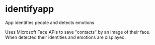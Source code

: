 # identifyapp
App identifies people and detects emotions

Uses Microsoft Face APIs to save "contacts" by an image of their face. When detected their identities and emotions are displayed.
